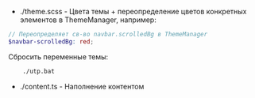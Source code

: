 - ./theme.scss - Цвета темы + переопределение цветов конкретных элементов в ThemeManager, например:

```scss
// Переопределяет св-во navbar.scrolledBg в ThemeManager
$navbar-scrolledBg: red;
```

Сбросить переменные темы:

```bash
    ./utp.bat
```

- ./content.ts - Наполнение контентом
